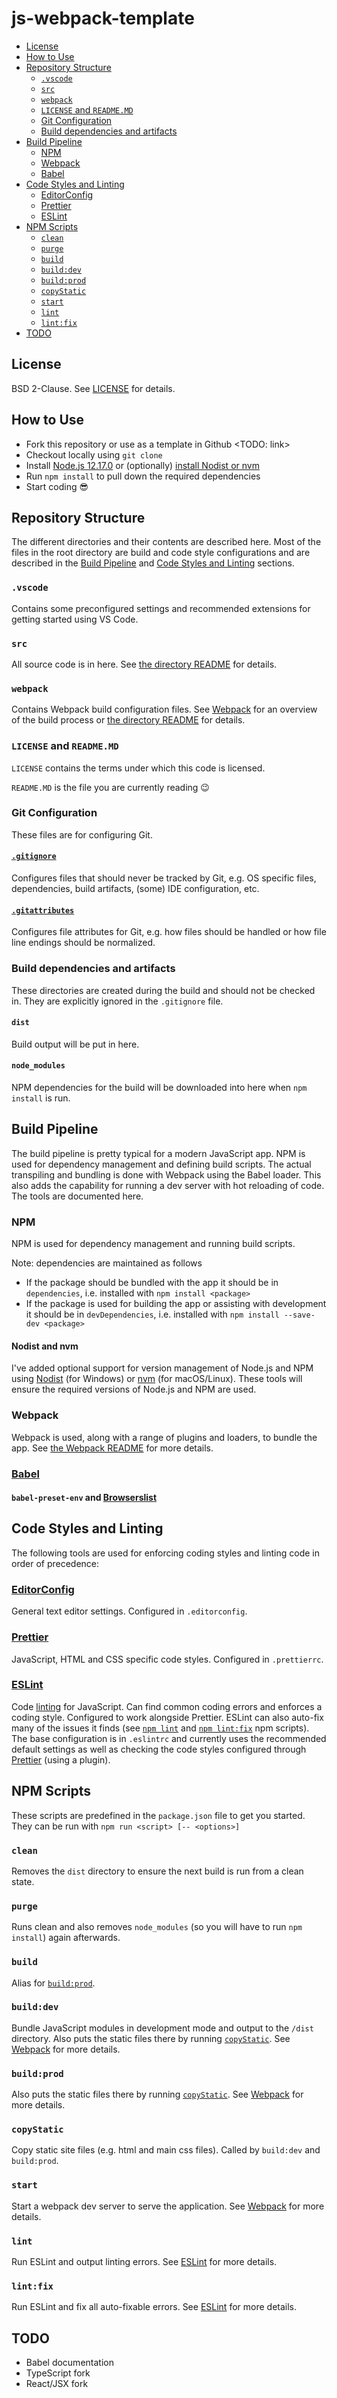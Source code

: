 # js-webpack-template

- [License](#license)
- [How to Use](#how-to-use)
- [Repository Structure](#repository-structure)
  - [`.vscode`](#vscode)
  - [`src`](#src)
  - [`webpack`](#webpack)
  - [`LICENSE` and `README.MD`](#license-and-readmemd)
  - [Git Configuration](#git-configuration)
  - [Build dependencies and artifacts](#build-dependencies-and-artifacts)
- [Build Pipeline](#build-pipeline)
  - [NPM](#npm)
  - [Webpack](#webpack-1)
  - [Babel](#babel)
- [Code Styles and Linting](#code-styles-and-linting)
  - [EditorConfig](#editorconfig)
  - [Prettier](#prettier)
  - [ESLint](#eslint)
- [NPM Scripts](#npm-scripts)
  - [`clean`](#clean)
  - [`purge`](#purge)
  - [`build`](#build)
  - [`build:dev`](#builddev)
  - [`build:prod`](#buildprod)
  - [`copyStatic`](#copystatic)
  - [`start`](#start)
  - [`lint`](#lint)
  - [`lint:fix`](#lintfix)
- [TODO](#todo)

## License

BSD 2-Clause. See [LICENSE](/LICENSE) for details.

## How to Use

- Fork this repository or use as a template in Github <TODO: link>
- Checkout locally using `git clone`
- Install [Node.js 12.17.0](https://nodejs.org/) or (optionally) [install Nodist or nvm](#nodist-and-nvm)
- Run `npm install` to pull down the required dependencies
- Start coding :sunglasses:

## Repository Structure

The different directories and their contents are described here. Most of the files in the root directory are build and code style configurations and are described in the [Build Pipeline](#build-pipeline) and [Code Styles and Linting](#code-styles-and-linting) sections.

### `.vscode`

Contains some preconfigured settings and recommended extensions for getting started using VS Code.

### `src`

All source code is in here. See [the directory README](/src) for details.

### `webpack`

Contains Webpack build configuration files. See [Webpack](#webpack-1) for an overview of the build process or [the directory README](/webpack) for details.

### `LICENSE` and `README.MD`

`LICENSE` contains the terms under which this code is licensed.

`README.MD` is the file you are currently reading :wink:

### Git Configuration

These files are for configuring Git.

#### [`.gitignore`](https://git-scm.com/docs/gitignore)

Configures files that should never be tracked by Git, e.g. OS specific files, dependencies, build artifacts, (some) IDE configuration, etc.

#### [`.gitattributes`](https://git-scm.com/docs/gitattributes)

Configures file attributes for Git, e.g. how files should be handled or how file line endings should be normalized.

### Build dependencies and artifacts

These directories are created during the build and should not be checked in. They are explicitly ignored in the `.gitignore` file.

#### `dist`

Build output will be put in here.

#### `node_modules`

NPM dependencies for the build will be downloaded into here when `npm install` is run.

## Build Pipeline

The build pipeline is pretty typical for a modern JavaScript app. NPM is used for dependency management and defining build scripts. The actual transpiling and bundling is done with Webpack using the Babel loader. This also adds the capability for running a dev server with hot reloading of code. The tools are documented here.

### NPM

NPM is used for dependency management and running build scripts.

Note: dependencies are maintained as follows
- If the package should be bundled with the app it should be in `dependencies`, i.e. installed with `npm install <package>`
- If the package is used for building the app or assisting with development it should be in `devDependencies`, i.e. installed with `npm install --save-dev <package>`

#### Nodist and nvm

I've added optional support for version management of Node.js and NPM using [Nodist](https://github.com/nullivex/nodist) (for Windows) or [nvm](https://github.com/nvm-sh/nvm) (for macOS/Linux). These tools will ensure the required versions of Node.js and NPM are used.

### Webpack

Webpack is used, along with a range of plugins and loaders, to bundle the app. See [the Webpack README](webpack/README.MD) for more details.

### [Babel](https://babeljs.io/)

#### `babel-preset-env` and [Browserslist](https://github.com/browserslist/browserslist)

## Code Styles and Linting

The following tools are used for enforcing coding styles and linting code in order of precedence:

### [EditorConfig](https://editorconfig.org/)

General text editor settings. Configured in `.editorconfig`.

### [Prettier](https://prettier.io/)

JavaScript, HTML and CSS specific code styles. Configured in `.prettierrc`.

### [ESLint](https://eslint.org/)

Code [linting](https://stackoverflow.com/a/8503586) for JavaScript. Can find common coding errors and enforces a coding style. Configured to work alongside Prettier. ESLint can also auto-fix many of the issues it finds (see [`npm lint`](#lint) and [`npm lint:fix`](#lintfix) npm scripts). The base configuration is in `.eslintrc` and currently uses the recommended default settings as well as checking the code styles configured through [Prettier](#prettier) (using a plugin).

## NPM Scripts

These scripts are predefined in the `package.json` file to get you started. They can be run with `npm run <script> [-- <options>]`

### `clean`

Removes the `dist` directory to ensure the next build is run from a clean state.

### `purge`

Runs clean and also removes `node_modules` (so you will have to run `npm install`) again afterwards.

### `build`

Alias for [`build:prod`](#buildprod).

### `build:dev`

Bundle JavaScript modules in development mode and output to the `/dist` directory. Also puts the static files there by running [`copyStatic`](#copystatic). See [Webpack](#webpack) for more details.

### `build:prod`

<Desc> Also puts the static files there by running [`copyStatic`](#copystatic). See [Webpack](#webpack) for more details.

### `copyStatic`

Copy static site files (e.g. html and main css files). Called by `build:dev` and `build:prod`.

### `start`

Start a webpack dev server to serve the application. See [Webpack](#webpack) for more details.

### `lint`

Run ESLint and output linting errors. See [ESLint](#eslint) for more details.

### `lint:fix`

Run ESLint and fix all auto-fixable errors. See [ESLint](#eslint) for more details.

## TODO

- Babel documentation
- TypeScript fork
- React/JSX fork

